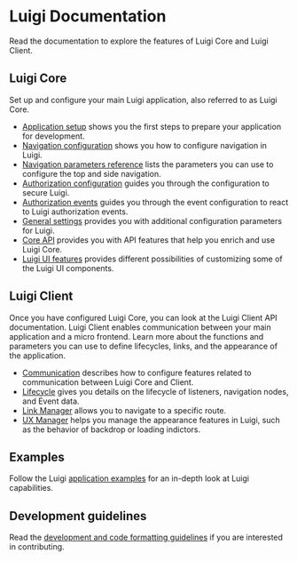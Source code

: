 # Luigi Documentation

Read the documentation to explore the features of Luigi Core and Luigi Client.

## Luigi Core

Set up and configure your main Luigi application, also referred to as Luigi Core. 

* [Application setup](application-setup.md) shows you the first steps to prepare your application for development.
* [Navigation configuration](navigation-configuration.md) shows you how to configure navigation in Luigi.
* [Navigation parameters reference](navigation-parameters-reference.md) lists the parameters you can use to configure the top and side navigation.
* [Authorization configuration](authorization-configuration.md) guides you through the configuration to secure Luigi.
* [Authorization events](authorization-events.md) guides you through the event configuration to react to Luigi authorization events.
* [General settings](general-settings.md) provides you with additional configuration parameters for Luigi.
* [Core API](luigi-core-api.md) provides you with API features that help you enrich and use Luigi Core.
* [Luigi UI features](luigi-ux-features.md) provides different possibilities of customizing some of the Luigi UI components.


## Luigi Client

Once you have configured Luigi Core, you can look at the Luigi Client API documentation. Luigi Client enables communication between your main application and a micro frontend. Learn more about the functions and parameters you can use to define lifecycles, links, and the appearance of the application.

* [Communication](communication.md) describes how to configure features related to communication between Luigi Core and Client.
* [Lifecycle](luigi-client-api.md#lifecycle) gives you details on the lifecycle of listeners, navigation nodes, and Event data.
* [Link Manager](luigi-client-api.md#linkmanager) allows you to navigate to a specific route. 
* [UX Manager](luigi-client-api.md#uxmanager) helps you manage the appearance features in Luigi, such as the behavior of backdrop or loading indictors.

## Examples

Follow the Luigi [application examples](../core/examples/README.md) for an in-depth look at Luigi capabilities. 

## Development guidelines

Read the [development and code formatting guidelines](https://github.com/SAP/luigi#development) if you are interested in contributing.
